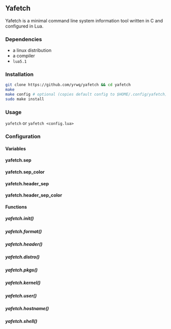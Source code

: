 ## Yafetch

Yafetch is a minimal command line system information tool written in C and configured in Lua.

### Dependencies

- a linux distribution
- a compiler
- `lua5.1`

### Installation

```zsh
git clone https://github.com/yrwq/yafetch && cd yafetch
make
make config # optional (copies default config to $HOME/.config/yafetch)
sudo make install
```

### Usage

`yafetch` or `yafetch <config.lua>`

### Configuration

#### Variables

#### yafetch.sep
#### yafetch.sep_color
#### yafetch.header_sep
#### yafetch.header_sep_color

#### Functions

##### yafetch.init()
##### yafetch.format()
##### yafetch.header()
##### yafetch.distro()
##### yafetch.pkgs()
##### yafetch.kernel()
##### yafetch.user()
##### yafetch.hostname()
##### yafetch.shell()

